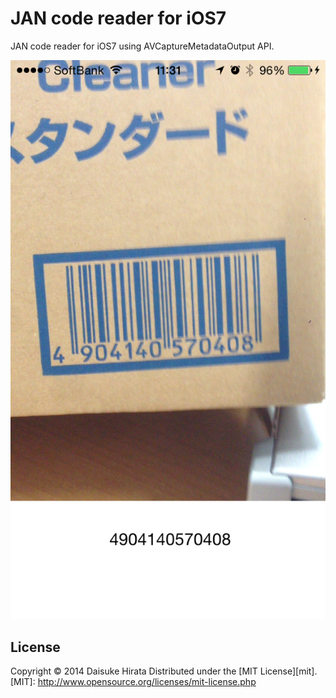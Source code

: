 JAN code reader for iOS7
======================

JAN code reader for iOS7 using AVCaptureMetadataOutput API.

![screenshot](screenshot.png)

License
----------
Copyright &copy; 2014 Daisuke Hirata
Distributed under the [MIT License][mit].
[MIT]: http://www.opensource.org/licenses/mit-license.php
